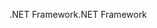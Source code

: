 <span data-ttu-id="0ef8e-101">.NET Framework</span><span class="sxs-lookup"><span data-stu-id="0ef8e-101">.NET Framework</span></span>